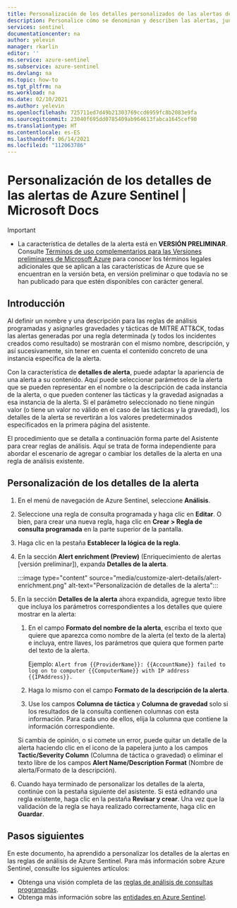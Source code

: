 ```yaml
---
title: Personalización de los detalles personalizados de las alertas de Azure Sentinel | Microsoft Docs
description: Personalice cómo se denominan y describen las alertas, junto con su gravedad y tácticas asignadas, en función del contenido de las alertas.
services: sentinel
documentationcenter: na
author: yelevin
manager: rkarlin
editor: ''
ms.service: azure-sentinel
ms.subservice: azure-sentinel
ms.devlang: na
ms.topic: how-to
ms.tgt_pltfrm: na
ms.workload: na
ms.date: 02/10/2021
ms.author: yelevin
ms.openlocfilehash: 725711ed7d49b21303769ccd6959fc8b2083e9fa
ms.sourcegitcommit: 23040f695dd0785409ab964613fabca1645cef90
ms.translationtype: HT
ms.contentlocale: es-ES
ms.lasthandoff: 06/14/2021
ms.locfileid: "112063786"
---
```

# <a name="customize-alert-details-in-azure-sentinel"></a>Personalización de los detalles de las alertas de Azure Sentinel | Microsoft Docs 

> [!IMPORTANT]
>
> - La característica de detalles de la alerta está en **VERSIÓN PRELIMINAR**. Consulte [Términos de uso complementarios para las Versiones preliminares de Microsoft Azure](https://azure.microsoft.com/support/legal/preview-supplemental-terms/) para conocer los términos legales adicionales que se aplican a las características de Azure que se encuentran en la versión beta, en versión preliminar o que todavía no se han publicado para que estén disponibles con carácter general.

## <a name="introduction"></a>Introducción

Al definir un nombre y una descripción para las reglas de análisis programadas y asignarles gravedades y tácticas de MITRE ATT&CK, todas las alertas generadas por una regla determinada (y todos los incidentes creados como resultado) se mostrarán con el mismo nombre, descripción, y así sucesivamente, sin tener en cuenta el contenido concreto de una instancia específica de la alerta.

Con la característica de **detalles de alerta**, puede adaptar la apariencia de una alerta a su contenido. Aquí puede seleccionar parámetros de la alerta que se pueden representar en el nombre o la descripción de cada instancia de la alerta, o que pueden contener las tácticas y la gravedad asignadas a esa instancia de la alerta. Si el parámetro seleccionado no tiene ningún valor (o tiene un valor no válido en el caso de las tácticas y la gravedad), los detalles de la alerta se revertirán a los valores predeterminados especificados en la primera página del asistente.

El procedimiento que se detalla a continuación forma parte del Asistente para crear reglas de análisis. Aquí se trata de forma independiente para abordar el escenario de agregar o cambiar los detalles de la alerta en una regla de análisis existente.

## <a name="how-to-customize-alert-details"></a>Personalización de los detalles de la alerta

1. En el menú de navegación de Azure Sentinel, seleccione **Análisis**.

1. Seleccione una regla de consulta programada y haga clic en **Editar**. O bien, para crear una nueva regla, haga clic en **Crear > Regla de consulta programada** en la parte superior de la pantalla.

1. Haga clic en la pestaña **Establecer la lógica de la regla**.

1. En la sección **Alert enrichment (Preview)** (Enriquecimiento de alertas [versión preliminar]), expanda **Detalles de la alerta**.

    :::image type="content" source="media/customize-alert-details/alert-enrichment.png" alt-text="Personalización de detalles de la alerta":::

1. En la sección **Detalles de la alerta** ahora expandida, agregue texto libre que incluya los parámetros correspondientes a los detalles que quiere mostrar en la alerta:

    1. En el campo **Formato del nombre de la alerta**, escriba el texto que quiere que aparezca como nombre de la alerta (el texto de la alerta) e incluya, entre llaves, los parámetros que quiera que formen parte del texto de la alerta.

        Ejemplo: `Alert from {{ProviderName}}: {{AccountName}} failed to log on to computer {{ComputerName}} with IP address {{IPAddress}}.`

    1. Haga lo mismo con el campo **Formato de la descripción de la alerta**.
    
    1. Use los campos **Columna de táctica** y **Columna de gravedad** solo si los resultados de la consulta contienen columnas con esta información. Para cada uno de ellos, elija la columna que contiene la información correspondiente.

    Si cambia de opinión, o si comete un error, puede quitar un detalle de la alerta haciendo clic en el icono de la papelera junto a los campos **Tactic/Severity Column** (Columna de táctica o gravedad) o eliminar el texto libre de los campos **Alert Name/Description Format** (Nombre de alerta/Formato de la descripción).

1. Cuando haya terminado de personalizar los detalles de la alerta, continúe con la pestaña siguiente del asistente. Si está editando una regla existente, haga clic en la pestaña **Revisar y crear**. Una vez que la validación de la regla se haya realizado correctamente, haga clic en **Guardar**.

## <a name="next-steps"></a>Pasos siguientes
En este documento, ha aprendido a personalizar los detalles de la alertas en las reglas de análisis de Azure Sentinel. Para más información sobre Azure Sentinel, consulte los siguientes artículos:
- Obtenga una visión completa de las [reglas de análisis de consultas programadas](tutorial-detect-threats-custom.md).
- Obtenga más información sobre las [entidades en Azure Sentinel](entities-in-azure-sentinel.md).
